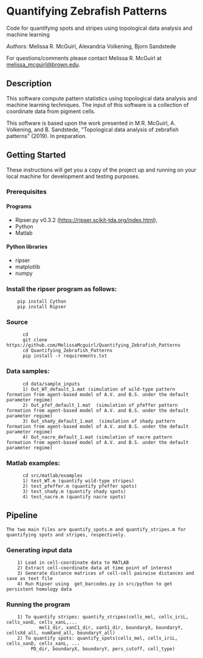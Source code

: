 # Quantifying Zebrafish Patterns
Code for quantifying spots and stripes using topological data analysis and machine learning 

_Authors:_ Melissa R. McGuirl, Alexandria Volkening, Bjorn Sandstede 

For questions/comments please contact Melissa R. McGuirl at melissa_mcguirl@brown.edu.


## Description 

This software compute pattern statistics using topological data analysis and machine learning techniques. The input of this software is a collection of coordinate data from pigment cells.

This software is based upon the work presented in M.R. McGuirl, A. Volkening, and B. Sandstede, "Topological data analysis of zebrafish patterns" (2019). In preparation.

## Getting Started

These instructions will get you a copy of the project up and running on your local machine for development and testing purposes. 

### Prerequisites

#### Programs
*  Ripser.py v0.3.2 (https://ripser.scikit-tda.org/index.html), 
*  Python 
*  Matlab 

#### Python libraries
 * ripser
 * matplotlib
 * numpy

### Install the ripser program as follows: 
```
	pip install Cython
	pip install Ripser
```

### Source 
```
      cd 
      git clone https://github.com/MelissaMcguirl/Quantifying_Zebrafish_Patterns
      cd Quantifying_Zebrafish_Patterns
      pip install -r requirements.txt
```


### Data samples:    

```
      cd data/sample_inputs
      1) Out_WT_default_1.mat (simulation of wild-type pattern formation from agent-based model of A.V. and B.S. under the default parameter regime)
      2) Out_pfef_default_1.mat  (simulation of pfeffer pattern formation from agent-based model of A.V. and B.S. under the default parameter regime)
      3) Out_shady_default_1.mat  (simulation of shady pattern formation from agent-based model of A.V. and B.S. under the default parameter regime)
      4) Out_nacre_default_1.mat (simulation of nacre pattern formation from agent-based model of A.V. and B.S. under the default parameter regime)
```


### Matlab examples:    

```
      cd src/matlab/examples
      1) test_WT.m (quantify wild-type stripes)
      2) test_pfeffer.m (quantify pfeffer spots)
      3) test_shady.m (quantify shady spots)
      4) test_nacre.m (quantify nacre spots)
```


## Pipeline 
```
The two main files are quantify_spots.m and quantify_stripes.m for quantifying spots and stripes, respectively. 
```

### Generating input data
```
	1) Load in cell-coordinate data to MATLAB
	2) Extract cell-coordinate data at time point of interest
	3) Generate distance matrices of cell-cell pairwise distances and save as text file
	4) Run Ripser using  get_barcodes.py in src/python to get persistent homology data

```

### Running the program
```
	1) To quantify stripes: quantify_stripes(cells_mel, cells_iriL, cells_xanD, cells_xanL,...
     		mel1_dir, xanC1_dir, xanS1_dir, boundaryX, boundaryY, cellsXd_all, numXand_all, boundaryY_all)
	2) To quantify spots: quantify_spots(cells_mel, cells_iriL, cells_xanD, cells_xanL, ...
   		 PD_dir, boundaryX, boundaryY, pers_cutoff, cell_type)
```



